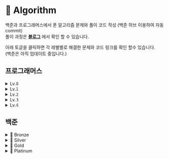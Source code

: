 # 📌 Algorithm

백준과 프로그래머스에서 푼 알고리즘 문제와 풀이 코드 작성 (백준 허브 이용하여 자동 commit)   
풀이 과정은 **[블로그](https://hy-ung.tistory.com/category/Algorithm)** 에서 확인 할 수 있습니다.

아래 토글을 클릭하면 각 레별별로 해결한 문제와 코드 링크를 확인 할수 있습니다.   
(백준은 아직 업데이트 중입니다.)

## 프로그래머스
<details>
<summary>Lv.𝟘</summary>

- [두수의 차](https://github.com/hye-ung97/Algorithm/tree/8e17a3d259acd86e646ec4db1fae74af52aad166/%ED%94%84%EB%A1%9C%EA%B7%B8%EB%9E%98%EB%A8%B8%EC%8A%A4/lv0/120803.%E2%80%85%EB%91%90%E2%80%85%EC%88%98%EC%9D%98%E2%80%85%EC%B0%A8)
- [배열 두배 만들기](https://github.com/hye-ung97/Algorithm/tree/8e17a3d259acd86e646ec4db1fae74af52aad166/%ED%94%84%EB%A1%9C%EA%B7%B8%EB%9E%98%EB%A8%B8%EC%8A%A4/lv0/120809.%E2%80%85%EB%B0%B0%EC%97%B4%E2%80%85%EB%91%90%EB%B0%B0%E2%80%85%EB%A7%8C%EB%93%A4%EA%B8%B0)
- [나머지 구하기](https://github.com/hye-ung97/Algorithm/tree/8e17a3d259acd86e646ec4db1fae74af52aad166/%ED%94%84%EB%A1%9C%EA%B7%B8%EB%9E%98%EB%A8%B8%EC%8A%A4/lv0/120810.%E2%80%85%EB%82%98%EB%A8%B8%EC%A7%80%E2%80%85%EA%B5%AC%ED%95%98%EA%B8%B0)
- [로그인 성공?](https://github.com/hye-ung97/Algorithm/tree/8e17a3d259acd86e646ec4db1fae74af52aad166/%ED%94%84%EB%A1%9C%EA%B7%B8%EB%9E%98%EB%A8%B8%EC%8A%A4/lv0/120883.%E2%80%85%EB%A1%9C%EA%B7%B8%EC%9D%B8%E2%80%85%EC%84%B1%EA%B3%B5%EF%BC%9F)
- [A로 B만들기](https://github.com/hye-ung97/Algorithm/tree/8e17a3d259acd86e646ec4db1fae74af52aad166/%ED%94%84%EB%A1%9C%EA%B7%B8%EB%9E%98%EB%A8%B8%EC%8A%A4/lv0/120886.%E2%80%85A%EB%A1%9C%E2%80%85B%E2%80%85%EB%A7%8C%EB%93%A4%EA%B8%B0)
- [OX퀴즈](https://github.com/hye-ung97/Algorithm/tree/8e17a3d259acd86e646ec4db1fae74af52aad166/%ED%94%84%EB%A1%9C%EA%B7%B8%EB%9E%98%EB%A8%B8%EC%8A%A4/lv0/120907.%E2%80%85OX%ED%80%B4%EC%A6%88)
- [세균 증식](https://github.com/hye-ung97/Algorithm/tree/8e17a3d259acd86e646ec4db1fae74af52aad166/%ED%94%84%EB%A1%9C%EA%B7%B8%EB%9E%98%EB%A8%B8%EC%8A%A4/lv0/120910.%E2%80%85%EC%84%B8%EA%B7%A0%E2%80%85%EC%A6%9D%EC%8B%9D)
- [7의 개수](https://github.com/hye-ung97/Algorithm/tree/8e17a3d259acd86e646ec4db1fae74af52aad166/%ED%94%84%EB%A1%9C%EA%B7%B8%EB%9E%98%EB%A8%B8%EC%8A%A4/lv0/120912.%E2%80%857%EC%9D%98%E2%80%85%EA%B0%9C%EC%88%98)
- [잘라서 배열로 저장하기](https://github.com/hye-ung97/Algorithm/tree/8e17a3d259acd86e646ec4db1fae74af52aad166/%ED%94%84%EB%A1%9C%EA%B7%B8%EB%9E%98%EB%A8%B8%EC%8A%A4/lv0/120913.%E2%80%85%EC%9E%98%EB%9D%BC%EC%84%9C%E2%80%85%EB%B0%B0%EC%97%B4%EB%A1%9C%E2%80%85%EC%A0%80%EC%9E%A5%ED%95%98%EA%B8%B0)
- [연속된 수의 합](https://github.com/hye-ung97/Algorithm/tree/8e17a3d259acd86e646ec4db1fae74af52aad166/%ED%94%84%EB%A1%9C%EA%B7%B8%EB%9E%98%EB%A8%B8%EC%8A%A4/lv0/120923.%E2%80%85%EC%97%B0%EC%86%8D%EB%90%9C%E2%80%85%EC%88%98%EC%9D%98%E2%80%85%ED%95%A9)
- [옹알이(1)](https://github.com/hye-ung97/Algorithm/tree/8e17a3d259acd86e646ec4db1fae74af52aad166/%ED%94%84%EB%A1%9C%EA%B7%B8%EB%9E%98%EB%A8%B8%EC%8A%A4/lv0/120956.%E2%80%85%EC%98%B9%EC%95%8C%EC%9D%B4%E2%80%85%EF%BC%881%EF%BC%89)

</details>

<details>
<summary>Lv.𝟙</summary>

- [성격 유형 검사하기](https://github.com/hye-ung97/Algorithm/tree/8e17a3d259acd86e646ec4db1fae74af52aad166/%ED%94%84%EB%A1%9C%EA%B7%B8%EB%9E%98%EB%A8%B8%EC%8A%A4/lv1/118666.%E2%80%85%EC%84%B1%EA%B2%A9%E2%80%85%EC%9C%A0%ED%98%95%E2%80%85%EA%B2%80%EC%82%AC%ED%95%98%EA%B8%B0)
- [2016년](https://github.com/hye-ung97/Algorithm/tree/8e17a3d259acd86e646ec4db1fae74af52aad166/%ED%94%84%EB%A1%9C%EA%B7%B8%EB%9E%98%EB%A8%B8%EC%8A%A4/lv1/12901.%E2%80%852016%EB%85%84)
- [가운데 글자 가져오기](https://github.com/hye-ung97/Algorithm/tree/8e17a3d259acd86e646ec4db1fae74af52aad166/%ED%94%84%EB%A1%9C%EA%B7%B8%EB%9E%98%EB%A8%B8%EC%8A%A4/lv1/12903.%E2%80%85%EA%B0%80%EC%9A%B4%EB%8D%B0%E2%80%85%EA%B8%80%EC%9E%90%E2%80%85%EA%B0%80%EC%A0%B8%EC%98%A4%EA%B8%B0)
- [같은 숫자는 싫어](https://github.com/hye-ung97/Algorithm/tree/8e17a3d259acd86e646ec4db1fae74af52aad166/%ED%94%84%EB%A1%9C%EA%B7%B8%EB%9E%98%EB%A8%B8%EC%8A%A4/lv1/12906.%E2%80%85%EA%B0%99%EC%9D%80%E2%80%85%EC%88%AB%EC%9E%90%EB%8A%94%E2%80%85%EC%8B%AB%EC%96%B4)
- [나누어 떨어지는 숫자 배열](https://github.com/hye-ung97/Algorithm/tree/8e17a3d259acd86e646ec4db1fae74af52aad166/%ED%94%84%EB%A1%9C%EA%B7%B8%EB%9E%98%EB%A8%B8%EC%8A%A4/lv1/12910.%E2%80%85%EB%82%98%EB%88%84%EC%96%B4%E2%80%85%EB%96%A8%EC%96%B4%EC%A7%80%EB%8A%94%E2%80%85%EC%88%AB%EC%9E%90%E2%80%85%EB%B0%B0%EC%97%B4)
- [두 정수 사이의 합](https://github.com/hye-ung97/Algorithm/tree/8e17a3d259acd86e646ec4db1fae74af52aad166/%ED%94%84%EB%A1%9C%EA%B7%B8%EB%9E%98%EB%A8%B8%EC%8A%A4/lv1/12912.%E2%80%85%EB%91%90%E2%80%85%EC%A0%95%EC%88%98%E2%80%85%EC%82%AC%EC%9D%B4%EC%9D%98%E2%80%85%ED%95%A9)
- [문자열 내 마음대로 정렬하기](https://github.com/hye-ung97/Algorithm/tree/8e17a3d259acd86e646ec4db1fae74af52aad166/%ED%94%84%EB%A1%9C%EA%B7%B8%EB%9E%98%EB%A8%B8%EC%8A%A4/lv1/12915.%E2%80%85%EB%AC%B8%EC%9E%90%EC%97%B4%E2%80%85%EB%82%B4%E2%80%85%EB%A7%88%EC%9D%8C%EB%8C%80%EB%A1%9C%E2%80%85%EC%A0%95%EB%A0%AC%ED%95%98%EA%B8%B0)
- [문자열 내 p와 y의 개수](https://github.com/hye-ung97/Algorithm/tree/8e17a3d259acd86e646ec4db1fae74af52aad166/%ED%94%84%EB%A1%9C%EA%B7%B8%EB%9E%98%EB%A8%B8%EC%8A%A4/lv1/12916.%E2%80%85%EB%AC%B8%EC%9E%90%EC%97%B4%E2%80%85%EB%82%B4%E2%80%85p%EC%99%80%E2%80%85y%EC%9D%98%E2%80%85%EA%B0%9C%EC%88%98)
- [문자열 내림차순으로 배치하기](https://github.com/hye-ung97/Algorithm/tree/8e17a3d259acd86e646ec4db1fae74af52aad166/%ED%94%84%EB%A1%9C%EA%B7%B8%EB%9E%98%EB%A8%B8%EC%8A%A4/lv1/12917.%E2%80%85%EB%AC%B8%EC%9E%90%EC%97%B4%E2%80%85%EB%82%B4%EB%A6%BC%EC%B0%A8%EC%88%9C%EC%9C%BC%EB%A1%9C%E2%80%85%EB%B0%B0%EC%B9%98%ED%95%98%EA%B8%B0)
- [문자열 다루기 기본](https://github.com/hye-ung97/Algorithm/tree/8e17a3d259acd86e646ec4db1fae74af52aad166/%ED%94%84%EB%A1%9C%EA%B7%B8%EB%9E%98%EB%A8%B8%EC%8A%A4/lv1/12918.%E2%80%85%EB%AC%B8%EC%9E%90%EC%97%B4%E2%80%85%EB%8B%A4%EB%A3%A8%EA%B8%B0%E2%80%85%EA%B8%B0%EB%B3%B8)
- [서울에서 김서방 찾기](https://github.com/hye-ung97/Algorithm/tree/8e17a3d259acd86e646ec4db1fae74af52aad166/%ED%94%84%EB%A1%9C%EA%B7%B8%EB%9E%98%EB%A8%B8%EC%8A%A4/lv1/12919.%E2%80%85%EC%84%9C%EC%9A%B8%EC%97%90%EC%84%9C%E2%80%85%EA%B9%80%EC%84%9C%EB%B0%A9%E2%80%85%EC%B0%BE%EA%B8%B0)
- [소수 찾기](https://github.com/hye-ung97/Algorithm/tree/8e17a3d259acd86e646ec4db1fae74af52aad166/%ED%94%84%EB%A1%9C%EA%B7%B8%EB%9E%98%EB%A8%B8%EC%8A%A4/lv1/12921.%E2%80%85%EC%86%8C%EC%88%98%E2%80%85%EC%B0%BE%EA%B8%B0)
- [수박수박수박수박수박수?](https://github.com/hye-ung97/Algorithm/tree/8e17a3d259acd86e646ec4db1fae74af52aad166/%ED%94%84%EB%A1%9C%EA%B7%B8%EB%9E%98%EB%A8%B8%EC%8A%A4/lv1/12922.%E2%80%85%EC%88%98%EB%B0%95%EC%88%98%EB%B0%95%EC%88%98%EB%B0%95%EC%88%98%EB%B0%95%EC%88%98%EB%B0%95%EC%88%98%EF%BC%9F)
- [시저암호](https://github.com/hye-ung97/Algorithm/tree/8e17a3d259acd86e646ec4db1fae74af52aad166/%ED%94%84%EB%A1%9C%EA%B7%B8%EB%9E%98%EB%A8%B8%EC%8A%A4/lv1/12926.%E2%80%85%EC%8B%9C%EC%A0%80%E2%80%85%EC%95%94%ED%98%B8)
- [약수의 합](https://github.com/hye-ung97/Algorithm/tree/8e17a3d259acd86e646ec4db1fae74af52aad166/%ED%94%84%EB%A1%9C%EA%B7%B8%EB%9E%98%EB%A8%B8%EC%8A%A4/lv1/12928.%E2%80%85%EC%95%BD%EC%88%98%EC%9D%98%E2%80%85%ED%95%A9)
- [이상한 문자 만들기](https://github.com/hye-ung97/Algorithm/tree/8e17a3d259acd86e646ec4db1fae74af52aad166/%ED%94%84%EB%A1%9C%EA%B7%B8%EB%9E%98%EB%A8%B8%EC%8A%A4/lv1/12930.%E2%80%85%EC%9D%B4%EC%83%81%ED%95%9C%E2%80%85%EB%AC%B8%EC%9E%90%E2%80%85%EB%A7%8C%EB%93%A4%EA%B8%B0)
- [자릿수 더하기](https://github.com/hye-ung97/Algorithm/tree/8e17a3d259acd86e646ec4db1fae74af52aad166/%ED%94%84%EB%A1%9C%EA%B7%B8%EB%9E%98%EB%A8%B8%EC%8A%A4/lv1/12931.%E2%80%85%EC%9E%90%EB%A6%BF%EC%88%98%E2%80%85%EB%8D%94%ED%95%98%EA%B8%B0)
- [자연수 뒤집어 배열로 만들기](https://github.com/hye-ung97/Algorithm/tree/8e17a3d259acd86e646ec4db1fae74af52aad166/%ED%94%84%EB%A1%9C%EA%B7%B8%EB%9E%98%EB%A8%B8%EC%8A%A4/lv1/12932.%E2%80%85%EC%9E%90%EC%97%B0%EC%88%98%E2%80%85%EB%92%A4%EC%A7%91%EC%96%B4%E2%80%85%EB%B0%B0%EC%97%B4%EB%A1%9C%E2%80%85%EB%A7%8C%EB%93%A4%EA%B8%B0)
- [정수 내림차순으로 배치하기](https://github.com/hye-ung97/Algorithm/tree/8e17a3d259acd86e646ec4db1fae74af52aad166/%ED%94%84%EB%A1%9C%EA%B7%B8%EB%9E%98%EB%A8%B8%EC%8A%A4/lv1/12933.%E2%80%85%EC%A0%95%EC%88%98%E2%80%85%EB%82%B4%EB%A6%BC%EC%B0%A8%EC%88%9C%EC%9C%BC%EB%A1%9C%E2%80%85%EB%B0%B0%EC%B9%98%ED%95%98%EA%B8%B0)
- [정수 제곱근 판별](https://github.com/hye-ung97/Algorithm/tree/8e17a3d259acd86e646ec4db1fae74af52aad166/%ED%94%84%EB%A1%9C%EA%B7%B8%EB%9E%98%EB%A8%B8%EC%8A%A4/lv1/12934.%E2%80%85%EC%A0%95%EC%88%98%E2%80%85%EC%A0%9C%EA%B3%B1%EA%B7%BC%E2%80%85%ED%8C%90%EB%B3%84)
- [제일 작은 수 제거하기](https://github.com/hye-ung97/Algorithm/tree/8e17a3d259acd86e646ec4db1fae74af52aad166/%ED%94%84%EB%A1%9C%EA%B7%B8%EB%9E%98%EB%A8%B8%EC%8A%A4/lv1/12935.%E2%80%85%EC%A0%9C%EC%9D%BC%E2%80%85%EC%9E%91%EC%9D%80%E2%80%85%EC%88%98%E2%80%85%EC%A0%9C%EA%B1%B0%ED%95%98%EA%B8%B0)
- [짝수와 홀수](https://github.com/hye-ung97/Algorithm/tree/8e17a3d259acd86e646ec4db1fae74af52aad166/%ED%94%84%EB%A1%9C%EA%B7%B8%EB%9E%98%EB%A8%B8%EC%8A%A4/lv1/12937.%E2%80%85%EC%A7%9D%EC%88%98%EC%99%80%E2%80%85%ED%99%80%EC%88%98)
- [콜라츠 추측](https://github.com/hye-ung97/Algorithm/tree/8e17a3d259acd86e646ec4db1fae74af52aad166/%ED%94%84%EB%A1%9C%EA%B7%B8%EB%9E%98%EB%A8%B8%EC%8A%A4/lv1/12943.%E2%80%85%EC%BD%9C%EB%9D%BC%EC%B8%A0%E2%80%85%EC%B6%94%EC%B8%A1)
- [하샤드 수](https://github.com/hye-ung97/Algorithm/tree/8e17a3d259acd86e646ec4db1fae74af52aad166/%ED%94%84%EB%A1%9C%EA%B7%B8%EB%9E%98%EB%A8%B8%EC%8A%A4/lv1/12947.%E2%80%85%ED%95%98%EC%83%A4%EB%93%9C%E2%80%85%EC%88%98)
- [핸드폰 번호 가리기](https://github.com/hye-ung97/Algorithm/tree/8e17a3d259acd86e646ec4db1fae74af52aad166/%ED%94%84%EB%A1%9C%EA%B7%B8%EB%9E%98%EB%A8%B8%EC%8A%A4/lv1/12948.%E2%80%85%ED%95%B8%EB%93%9C%ED%8F%B0%E2%80%85%EB%B2%88%ED%98%B8%E2%80%85%EA%B0%80%EB%A6%AC%EA%B8%B0)
- [행렬의 덧셈](https://github.com/hye-ung97/Algorithm/tree/8e17a3d259acd86e646ec4db1fae74af52aad166/%ED%94%84%EB%A1%9C%EA%B7%B8%EB%9E%98%EB%A8%B8%EC%8A%A4/lv1/12950.%E2%80%85%ED%96%89%EB%A0%AC%EC%9D%98%E2%80%85%EB%8D%A7%EC%85%88)
- [x만큼 간격이 있는 n개의 숫자](https://github.com/hye-ung97/Algorithm/tree/8e17a3d259acd86e646ec4db1fae74af52aad166/%ED%94%84%EB%A1%9C%EA%B7%B8%EB%9E%98%EB%A8%B8%EC%8A%A4/lv1/12954.%E2%80%85x%EB%A7%8C%ED%81%BC%E2%80%85%EA%B0%84%EA%B2%A9%EC%9D%B4%E2%80%85%EC%9E%88%EB%8A%94%E2%80%85n%EA%B0%9C%EC%9D%98%E2%80%85%EC%88%AB%EC%9E%90)
- [직사각형 별 찍기](https://github.com/hye-ung97/Algorithm/tree/8e17a3d259acd86e646ec4db1fae74af52aad166/%ED%94%84%EB%A1%9C%EA%B7%B8%EB%9E%98%EB%A8%B8%EC%8A%A4/lv1/12969.%E2%80%85%EC%A7%81%EC%82%AC%EA%B0%81%ED%98%95%E2%80%85%EB%B3%84%EC%B0%8D%EA%B8%B0)
- [소수 만들기](https://github.com/hye-ung97/Algorithm/tree/8e17a3d259acd86e646ec4db1fae74af52aad166/%ED%94%84%EB%A1%9C%EA%B7%B8%EB%9E%98%EB%A8%B8%EC%8A%A4/lv1/12977.%E2%80%85%EC%86%8C%EC%88%98%E2%80%85%EB%A7%8C%EB%93%A4%EA%B8%B0)
- [예산](https://github.com/hye-ung97/Algorithm/tree/8e17a3d259acd86e646ec4db1fae74af52aad166/%ED%94%84%EB%A1%9C%EA%B7%B8%EB%9E%98%EB%A8%B8%EC%8A%A4/lv1/12982.%E2%80%85%EC%98%88%EC%82%B0)
- [숫자 짝꿍](https://github.com/hye-ung97/Algorithm/tree/8e17a3d259acd86e646ec4db1fae74af52aad166/%ED%94%84%EB%A1%9C%EA%B7%B8%EB%9E%98%EB%A8%B8%EC%8A%A4/lv1/131128.%E2%80%85%EC%88%AB%EC%9E%90%E2%80%85%EC%A7%9D%EA%BF%8D)
- [삼총사](https://github.com/hye-ung97/Algorithm/tree/8e17a3d259acd86e646ec4db1fae74af52aad166/%ED%94%84%EB%A1%9C%EA%B7%B8%EB%9E%98%EB%A8%B8%EC%8A%A4/lv1/131705.%E2%80%85%EC%82%BC%EC%B4%9D%EC%82%AC)
- [비밀지도](https://github.com/hye-ung97/Algorithm/tree/8e17a3d259acd86e646ec4db1fae74af52aad166/%ED%94%84%EB%A1%9C%EA%B7%B8%EB%9E%98%EB%A8%B8%EC%8A%A4/lv1/17681.%E2%80%85%EF%BC%BB1%EC%B0%A8%EF%BC%BD%E2%80%85%EB%B9%84%EB%B0%80%EC%A7%80%EB%8F%84)
- [다트 게임](https://github.com/hye-ung97/Algorithm/tree/8e17a3d259acd86e646ec4db1fae74af52aad166/%ED%94%84%EB%A1%9C%EA%B7%B8%EB%9E%98%EB%A8%B8%EC%8A%A4/lv1/17682.%E2%80%85%EF%BC%BB1%EC%B0%A8%EF%BC%BD%E2%80%85%EB%8B%A4%ED%8A%B8%E2%80%85%EA%B2%8C%EC%9E%84)
- [폰켓몬](https://github.com/hye-ung97/Algorithm/tree/8e17a3d259acd86e646ec4db1fae74af52aad166/%ED%94%84%EB%A1%9C%EA%B7%B8%EB%9E%98%EB%A8%B8%EC%8A%A4/lv1/1845.%E2%80%85%ED%8F%B0%EC%BC%93%EB%AA%AC)
- [완주하지 못한 선수](https://github.com/hye-ung97/Algorithm/tree/8e17a3d259acd86e646ec4db1fae74af52aad166/%ED%94%84%EB%A1%9C%EA%B7%B8%EB%9E%98%EB%A8%B8%EC%8A%A4/lv1/42576.%E2%80%85%EC%99%84%EC%A3%BC%ED%95%98%EC%A7%80%E2%80%85%EB%AA%BB%ED%95%9C%E2%80%85%EC%84%A0%EC%88%98)
- [K번째수](https://github.com/hye-ung97/Algorithm/tree/8e17a3d259acd86e646ec4db1fae74af52aad166/%ED%94%84%EB%A1%9C%EA%B7%B8%EB%9E%98%EB%A8%B8%EC%8A%A4/lv1/42748.%E2%80%85K%EB%B2%88%EC%A7%B8%EC%88%98)
- [모의고사](https://github.com/hye-ung97/Algorithm/tree/8e17a3d259acd86e646ec4db1fae74af52aad166/%ED%94%84%EB%A1%9C%EA%B7%B8%EB%9E%98%EB%A8%B8%EC%8A%A4/lv1/42840.%E2%80%85%EB%AA%A8%EC%9D%98%EA%B3%A0%EC%82%AC)
- [체육복](https://github.com/hye-ung97/Algorithm/tree/8e17a3d259acd86e646ec4db1fae74af52aad166/%ED%94%84%EB%A1%9C%EA%B7%B8%EB%9E%98%EB%A8%B8%EC%8A%A4/lv1/42862.%E2%80%85%EC%B2%B4%EC%9C%A1%EB%B3%B5)
- [실패율](https://github.com/hye-ung97/Algorithm/tree/8e17a3d259acd86e646ec4db1fae74af52aad166/%ED%94%84%EB%A1%9C%EA%B7%B8%EB%9E%98%EB%A8%B8%EC%8A%A4/lv1/42889.%E2%80%85%EC%8B%A4%ED%8C%A8%EC%9C%A8)
- [두 개 뽑아서 더하기](https://github.com/hye-ung97/Algorithm/tree/8e17a3d259acd86e646ec4db1fae74af52aad166/%ED%94%84%EB%A1%9C%EA%B7%B8%EB%9E%98%EB%A8%B8%EC%8A%A4/lv1/68644.%E2%80%85%EB%91%90%E2%80%85%EA%B0%9C%E2%80%85%EB%BD%91%EC%95%84%EC%84%9C%E2%80%85%EB%8D%94%ED%95%98%EA%B8%B0)
- [3진법 뒤집기](https://github.com/hye-ung97/Algorithm/tree/8e17a3d259acd86e646ec4db1fae74af52aad166/%ED%94%84%EB%A1%9C%EA%B7%B8%EB%9E%98%EB%A8%B8%EC%8A%A4/lv1/68935.%E2%80%853%EC%A7%84%EB%B2%95%E2%80%85%EB%92%A4%EC%A7%91%EA%B8%B0)
- [내적](https://github.com/hye-ung97/Algorithm/tree/8e17a3d259acd86e646ec4db1fae74af52aad166/%ED%94%84%EB%A1%9C%EA%B7%B8%EB%9E%98%EB%A8%B8%EC%8A%A4/lv1/70128.%E2%80%85%EB%82%B4%EC%A0%81)
- [신규 아이디 추천](https://github.com/hye-ung97/Algorithm/tree/8e17a3d259acd86e646ec4db1fae74af52aad166/%ED%94%84%EB%A1%9C%EA%B7%B8%EB%9E%98%EB%A8%B8%EC%8A%A4/lv1/72410.%E2%80%85%EC%8B%A0%EA%B7%9C%E2%80%85%EC%95%84%EC%9D%B4%EB%94%94%E2%80%85%EC%B6%94%EC%B2%9C)
- [음양 더하기](https://github.com/hye-ung97/Algorithm/tree/8e17a3d259acd86e646ec4db1fae74af52aad166/%ED%94%84%EB%A1%9C%EA%B7%B8%EB%9E%98%EB%A8%B8%EC%8A%A4/lv1/76501.%E2%80%85%EC%9D%8C%EC%96%91%E2%80%85%EB%8D%94%ED%95%98%EA%B8%B0)
- [로또의 최고 순위와 최저 순위](https://github.com/hye-ung97/Algorithm/tree/8e17a3d259acd86e646ec4db1fae74af52aad166/%ED%94%84%EB%A1%9C%EA%B7%B8%EB%9E%98%EB%A8%B8%EC%8A%A4/lv1/77484.%E2%80%85%EB%A1%9C%EB%98%90%EC%9D%98%E2%80%85%EC%B5%9C%EA%B3%A0%E2%80%85%EC%88%9C%EC%9C%84%EC%99%80%E2%80%85%EC%B5%9C%EC%A0%80%E2%80%85%EC%88%9C%EC%9C%84)
- [약수의 개수와 덧셈](https://github.com/hye-ung97/Algorithm/tree/8e17a3d259acd86e646ec4db1fae74af52aad166/%ED%94%84%EB%A1%9C%EA%B7%B8%EB%9E%98%EB%A8%B8%EC%8A%A4/lv1/77884.%E2%80%85%EC%95%BD%EC%88%98%EC%9D%98%E2%80%85%EA%B0%9C%EC%88%98%EC%99%80%E2%80%85%EB%8D%A7%EC%85%88)
- [숫자 문자열과 영단어](https://github.com/hye-ung97/Algorithm/tree/8e17a3d259acd86e646ec4db1fae74af52aad166/%ED%94%84%EB%A1%9C%EA%B7%B8%EB%9E%98%EB%A8%B8%EC%8A%A4/lv1/81301.%E2%80%85%EC%88%AB%EC%9E%90%E2%80%85%EB%AC%B8%EC%9E%90%EC%97%B4%EA%B3%BC%E2%80%85%EC%98%81%EB%8B%A8%EC%96%B4)
- [부족한 금액 계산하기](https://github.com/hye-ung97/Algorithm/tree/8e17a3d259acd86e646ec4db1fae74af52aad166/%ED%94%84%EB%A1%9C%EA%B7%B8%EB%9E%98%EB%A8%B8%EC%8A%A4/lv1/82612.%E2%80%85%EB%B6%80%EC%A1%B1%ED%95%9C%E2%80%85%EA%B8%88%EC%95%A1%E2%80%85%EA%B3%84%EC%82%B0%ED%95%98%EA%B8%B0)
- [없는 숫자 더하기](https://github.com/hye-ung97/Algorithm/tree/8e17a3d259acd86e646ec4db1fae74af52aad166/%ED%94%84%EB%A1%9C%EA%B7%B8%EB%9E%98%EB%A8%B8%EC%8A%A4/lv1/86051.%E2%80%85%EC%97%86%EB%8A%94%E2%80%85%EC%88%AB%EC%9E%90%E2%80%85%EB%8D%94%ED%95%98%EA%B8%B0)
- [최소직사각형](https://github.com/hye-ung97/Algorithm/tree/8e17a3d259acd86e646ec4db1fae74af52aad166/%ED%94%84%EB%A1%9C%EA%B7%B8%EB%9E%98%EB%A8%B8%EC%8A%A4/lv1/86491.%E2%80%85%EC%B5%9C%EC%86%8C%EC%A7%81%EC%82%AC%EA%B0%81%ED%98%95)
- [나머지가 1이 되는 수 찾기](https://github.com/hye-ung97/Algorithm/tree/8e17a3d259acd86e646ec4db1fae74af52aad166/%ED%94%84%EB%A1%9C%EA%B7%B8%EB%9E%98%EB%A8%B8%EC%8A%A4/lv1/87389.%E2%80%85%EB%82%98%EB%A8%B8%EC%A7%80%EA%B0%80%E2%80%851%EC%9D%B4%E2%80%85%EB%90%98%EB%8A%94%E2%80%85%EC%88%98%E2%80%85%EC%B0%BE%EA%B8%B0)
- [신고 결과 받기](https://github.com/hye-ung97/Algorithm/tree/8e17a3d259acd86e646ec4db1fae74af52aad166/%ED%94%84%EB%A1%9C%EA%B7%B8%EB%9E%98%EB%A8%B8%EC%8A%A4/lv1/92334.%E2%80%85%EC%8B%A0%EA%B3%A0%E2%80%85%EA%B2%B0%EA%B3%BC%E2%80%85%EB%B0%9B%EA%B8%B0)
- [덧칠하기](프로그래머스/unrated/161989. 덧칠하기/덧칠하기.java)
- [공원 산책](프로그래머스/unrated/172928. 공원 산책/README.md)
- [바탕화면 정리](프로그래머스/unrated/161990. 바탕화면 정리/README.md)

</details>

<details>
<summary>Lv.𝟚</summary>

- [두 큐 합 같게 만들기](https://github.com/hye-ung97/Algorithm/tree/8e17a3d259acd86e646ec4db1fae74af52aad166/%ED%94%84%EB%A1%9C%EA%B7%B8%EB%9E%98%EB%A8%B8%EC%8A%A4/lv2/118667.%E2%80%85%EB%91%90%E2%80%85%ED%81%90%E2%80%85%ED%95%A9%E2%80%85%EA%B0%99%EA%B2%8C%E2%80%85%EB%A7%8C%EB%93%A4%EA%B8%B0)
- [124 나라의 숫자](https://github.com/hye-ung97/Algorithm/tree/8e17a3d259acd86e646ec4db1fae74af52aad166/%ED%94%84%EB%A1%9C%EA%B7%B8%EB%9E%98%EB%A8%B8%EC%8A%A4/lv2/12899.%E2%80%85124%E2%80%85%EB%82%98%EB%9D%BC%EC%9D%98%E2%80%85%EC%88%AB%EC%9E%90)
- [가장 큰 정사각형 찾기](https://github.com/hye-ung97/Algorithm/tree/8e17a3d259acd86e646ec4db1fae74af52aad166/%ED%94%84%EB%A1%9C%EA%B7%B8%EB%9E%98%EB%A8%B8%EC%8A%A4/lv2/12905.%E2%80%85%EA%B0%80%EC%9E%A5%E2%80%85%ED%81%B0%E2%80%85%EC%A0%95%EC%82%AC%EA%B0%81%ED%98%95%E2%80%85%EC%B0%BE%EA%B8%B0)
- [올바른 괄호](https://github.com/hye-ung97/Algorithm/tree/8e17a3d259acd86e646ec4db1fae74af52aad166/%ED%94%84%EB%A1%9C%EA%B7%B8%EB%9E%98%EB%A8%B8%EC%8A%A4/lv2/12909.%E2%80%85%EC%98%AC%EB%B0%94%EB%A5%B8%E2%80%85%EA%B4%84%ED%98%B8)
- [다음 큰 숫자](https://github.com/hye-ung97/Algorithm/tree/8e17a3d259acd86e646ec4db1fae74af52aad166/%ED%94%84%EB%A1%9C%EA%B7%B8%EB%9E%98%EB%A8%B8%EC%8A%A4/lv2/12911.%E2%80%85%EB%8B%A4%EC%9D%8C%E2%80%85%ED%81%B0%E2%80%85%EC%88%AB%EC%9E%90)
- [땅따먹기](https://github.com/hye-ung97/Algorithm/tree/8e17a3d259acd86e646ec4db1fae74af52aad166/%ED%94%84%EB%A1%9C%EA%B7%B8%EB%9E%98%EB%A8%B8%EC%8A%A4/lv2/12913.%E2%80%85%EB%95%85%EB%94%B0%EB%A8%B9%EA%B8%B0)
- [멀리 뛰기](https://github.com/hye-ung97/Algorithm/tree/8e17a3d259acd86e646ec4db1fae74af52aad166/%ED%94%84%EB%A1%9C%EA%B7%B8%EB%9E%98%EB%A8%B8%EC%8A%A4/lv2/12914.%E2%80%85%EB%A9%80%EB%A6%AC%E2%80%85%EB%9B%B0%EA%B8%B0)
- [숫자의 표현](프로그래머스/lv2/12924. 숫자의 표현)
- [줄 서는 방법](프로그래머스/lv2/12936. 줄 서는 방법)
- [최댓값과 최솟값](프로그래머스/lv2/12939. 최댓값과 최솟값)
- [최솟값 만들기](프로그래머스/lv2/12941. 최솟값 만들기)
- [피보나치 수](프로그래머스/lv2/12945. 피보나치 수)
- [행렬의 곱셈](프로그래머스/lv2/12949. 행렬의 곱셈)
- [JadenCase 문자열 만들기](프로그래머스/lv2/12951. JadenCase 문자열 만들기)
- [N개의 최소공배수](프로그래머스/lv2/12953. N개의 최소공배수)
- [짝지어 제거하기](프로그래머스/lv2/12973. 짝지어 제거하기)
- [점프와 순간 이동](프로그래머스/lv2/12980. 점프와 순간 이동)
- [영어 끝말잇기](프로그래머스/lv2/12981. 영어 끝말잇기)
- [가격이 제일 비싼 식품의 정보 출력하기](https://github.com/hye-ung97/Algorithm/tree/8e17a3d259acd86e646ec4db1fae74af52aad166/%ED%94%84%EB%A1%9C%EA%B7%B8%EB%9E%98%EB%A8%B8%EC%8A%A4/lv2/131115.%E2%80%85%EA%B0%80%EA%B2%A9%EC%9D%B4%E2%80%85%EC%A0%9C%EC%9D%BC%E2%80%85%EB%B9%84%EC%8B%BC%E2%80%85%EC%8B%9D%ED%92%88%EC%9D%98%E2%80%85%EC%A0%95%EB%B3%B4%E2%80%85%EC%B6%9C%EB%A0%A5%ED%95%98%EA%B8%B0)
- [할인 행사](프로그래머스/lv2/131127. 할인 행사)
- [연속 부분 수열 합의 개수](프로그래머스/lv2/131701. 연속 부분 수열 합의 개수)
- [뉴스 클러스터링](프로그래머스/lv2/17677. ［1차］ 뉴스 클러스터링)
- [캐시](프로그래머스/lv2/17680. ［1차］ 캐시)
- [압축](프로그래머스/lv2/17684. ［3차］ 압축)
- [파일명 정렬](프로그래머스/lv2/17686. ［3차］ 파일명 정렬)
- [n진수 게임](프로그래머스/lv2/17687. ［3차］ n진수 게임)
- [전화번호 목록](프로그래머스/lv2/42577. 전화번호 목록)
- [의상](프로그래머스/lv2/42578. 의상)
- [다리를 지나는 트럭](프로그래머스/lv2/42583. 다리를 지나는 트럭)
- [주식가격](프로그래머스/lv2/42584. 주식가격)
- [기능개발](프로그래머스/lv2/42586. 기능개발)
- [프린터](프로그래머스/lv2/42587. 프린터)
- [더 맵게](프로그래머스/lv2/42626. 더 맵게)
- [가장 큰 수](프로그래머스/lv2/42746. 가장 큰 수)
- [H-Index](프로그래머스/lv2/42747. H－Index)
- [소수 찾기](프로그래머스/lv2/42839. 소수 찾기)
- [카펫](프로그래머스/lv2/42842. 카펫)
- [큰 수 만들기](프로그래머스/lv2/42883. 큰 수 만들기)
- [구명보트](프로그래머스/lv2/42885. 구명보트)
- [오픈채팅방](프로그래머스/lv2/42888. 오픈채팅방)
- [타겟 넘버](프로그래머스/lv2/43165. 타겟 넘버)
- [스킬트리](프로그래머스/lv2/49993. 스킬트리)
- [방문 길이](프로그래머스/lv2/49994. 방문 길이)
- [튜플](프로그래머스/lv2/64065. 튜플)
- [수식 최대화](프로그래머스/lv2/67257. ［카카오 인턴］ 수식 최대화)
- [쿼드압축 후 개수 세기](프로그래머스/lv2/68936. 쿼드압축 후 개수 세기)
- [이진 변환 반복 하기](프로그래머스/lv2/70129. 이진 변환 반복하기)
- [메뉴 리뉴얼](프로그래머스/lv2/72411. 메뉴 리뉴얼)
- [괄호 회전하기](프로그래머스/lv2/76502. 괄호 회전하기)
- [2개 이하로 다른 비트](프로그래머스/lv2/77885. 2개 이하로 다른 비트)
- [모음 사전](프로그래머스/lv2/84512. 모음 사전)
- [피로도](프로그래머스/lv2/87946. 피로도)
- [k진수에서 소수 개수 구하기](프로그래머스/lv2/92335. k진수에서 소수 개수 구하기)
- [주차 요금 계산](https://github.com/hye-ung97/Algorithm/tree/8e17a3d259acd86e646ec4db1fae74af52aad166/%ED%94%84%EB%A1%9C%EA%B7%B8%EB%9E%98%EB%A8%B8%EC%8A%A4/lv2/92341.%E2%80%85%EC%A3%BC%EC%B0%A8%E2%80%85%EC%9A%94%EA%B8%88%E2%80%85%EA%B3%84%EC%82%B0)
- [택배상자](프로그래머스/lv2/131704. 택배상자)
- [마법의 엘리베이터](프로그래머스/unrated/148653. 마법의 엘리베이터)
- [방금그곡](프로그래머스/lv2/17683. ［3차］ 방금그곡)

</details>

<details>
<summary>Lv.𝟛</summary>

- [가장 긴 팰린드롬](프로그래머스/lv3/12904. 가장 긴 팰린드롬)
- [거스름돈](프로그래머스/lv3/12907. 거스름돈)
- [야근 지수](프로그래머스/lv3/12927. 야근 지수)
- [최고의 집합](프로그래머스/lv3/12938. 최고의 집합)
- [스티커 모으기(2)](프로그래머스/lv3/12971. 스티커 모으기（2）)
- [기지국 설치](프로그래머스/lv3/12979. 기지국 설치)
- [숫자 게임](프로그래머스/lv3/12987. 숫자 게임)
- [베스트앨범](프로그래머스/lv3/42579. 베스트앨범)
- [이중우선순위큐](프로그래머스/lv3/42628. 이중우선순위큐)
- [단속카메라](프로그래머스/lv3/42884. 단속카메라)
- [등굣길](프로그래머스/lv3/42898. 등굣길)
- [정수 삼각형](프로그래머스/lv3/43105. 정수 삼각형)
- [네트워크](프로그래머스/lv3/43162. 네트워크)
- [단어 변환](프로그래머스/lv3/43163. 단어 변환)
- [여행경로](프로그래머스/lv3/43164. 여행경로)
- [입국 심사](프로그래머스/lv3/43238. 입국심사)
- [가장 먼 노드](프로그래머스/lv3/49189. 가장 먼 노드)
- [순위](프로그래머스/lv3/49191. 순위)
- [불량 사용자](프로그래머스/lv3/64064. 불량 사용자)
- [보석 쇼핑](프로그래머스/lv3/67258. ［카카오 인턴］ 보석 쇼핑)

</details>

<details>
<summary>Lv.𝟜</summary>

- [징검다리](프로그래머스/lv4/43236. 징검다리)
- [호텔 방 배정](프로그래머스/lv4/64063. 호텔 방 배정)

</details>

## 백준

<details>
<summary>🥉 Bronze</summary>

- []()

</details>

<details>
<summary>🥈 Silver</summary>

- []()

</details>

<details>
<summary>🥇 Gold</summary>

- []()

</details>

<details>
<summary>💎 Platinum</summary>

- [가장 긴 증가하는 부분 수열5](백준/Platinum/14003. 가장 긴 증가하는 부분 수열 5)
- [K번째 최단경로 찾기](백준/Platinum/1854. K번째 최단경로 찾기)

</details>






